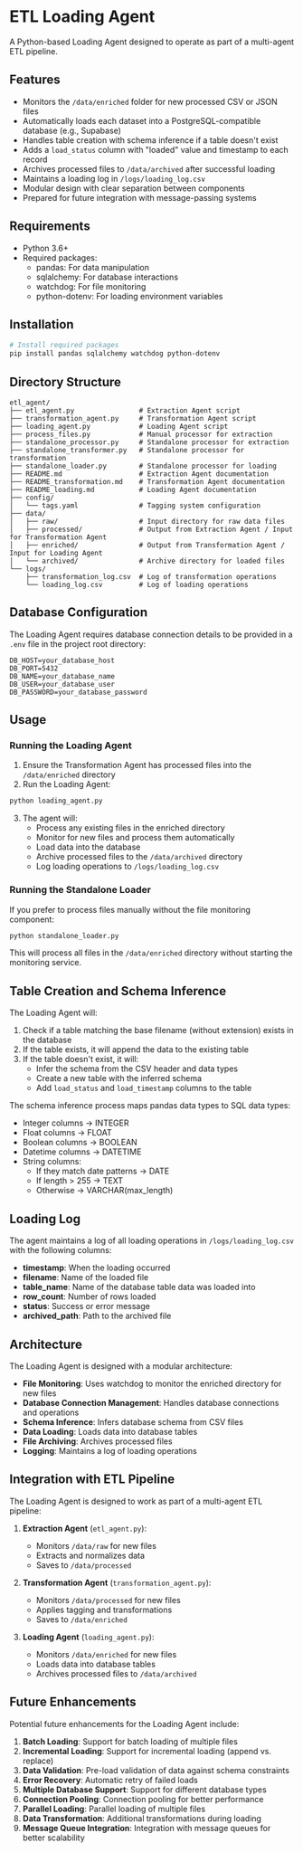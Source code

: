 # ETL Loading Agent

A Python-based Loading Agent designed to operate as part of a multi-agent ETL pipeline.

## Features

- Monitors the `/data/enriched` folder for new processed CSV or JSON files
- Automatically loads each dataset into a PostgreSQL-compatible database (e.g., Supabase)
- Handles table creation with schema inference if a table doesn't exist
- Adds a `load_status` column with "loaded" value and timestamp to each record
- Archives processed files to `/data/archived` after successful loading
- Maintains a loading log in `/logs/loading_log.csv`
- Modular design with clear separation between components
- Prepared for future integration with message-passing systems

## Requirements

- Python 3.6+
- Required packages:
  - pandas: For data manipulation
  - sqlalchemy: For database interactions
  - watchdog: For file monitoring
  - python-dotenv: For loading environment variables

## Installation

```bash
# Install required packages
pip install pandas sqlalchemy watchdog python-dotenv
```

## Directory Structure

```
etl_agent/
├── etl_agent.py                # Extraction Agent script
├── transformation_agent.py     # Transformation Agent script
├── loading_agent.py            # Loading Agent script
├── process_files.py            # Manual processor for extraction
├── standalone_processor.py     # Standalone processor for extraction
├── standalone_transformer.py   # Standalone processor for transformation
├── standalone_loader.py        # Standalone processor for loading
├── README.md                   # Extraction Agent documentation
├── README_transformation.md    # Transformation Agent documentation
├── README_loading.md           # Loading Agent documentation
├── config/
│   └── tags.yaml               # Tagging system configuration
├── data/
│   ├── raw/                    # Input directory for raw data files
│   ├── processed/              # Output from Extraction Agent / Input for Transformation Agent
│   ├── enriched/               # Output from Transformation Agent / Input for Loading Agent
│   └── archived/               # Archive directory for loaded files
└── logs/
    ├── transformation_log.csv  # Log of transformation operations
    └── loading_log.csv         # Log of loading operations
```

## Database Configuration

The Loading Agent requires database connection details to be provided in a `.env` file in the project root directory:

```
DB_HOST=your_database_host
DB_PORT=5432
DB_NAME=your_database_name
DB_USER=your_database_user
DB_PASSWORD=your_database_password
```

## Usage

### Running the Loading Agent

1. Ensure the Transformation Agent has processed files into the `/data/enriched` directory
2. Run the Loading Agent:

```bash
python loading_agent.py
```

3. The agent will:
   - Process any existing files in the enriched directory
   - Monitor for new files and process them automatically
   - Load data into the database
   - Archive processed files to the `/data/archived` directory
   - Log loading operations to `/logs/loading_log.csv`

### Running the Standalone Loader

If you prefer to process files manually without the file monitoring component:

```bash
python standalone_loader.py
```

This will process all files in the `/data/enriched` directory without starting the monitoring service.

## Table Creation and Schema Inference

The Loading Agent will:

1. Check if a table matching the base filename (without extension) exists in the database
2. If the table exists, it will append the data to the existing table
3. If the table doesn't exist, it will:
   - Infer the schema from the CSV header and data types
   - Create a new table with the inferred schema
   - Add `load_status` and `load_timestamp` columns to the table

The schema inference process maps pandas data types to SQL data types:
- Integer columns → INTEGER
- Float columns → FLOAT
- Boolean columns → BOOLEAN
- Datetime columns → DATETIME
- String columns:
  - If they match date patterns → DATE
  - If length > 255 → TEXT
  - Otherwise → VARCHAR(max_length)

## Loading Log

The agent maintains a log of all loading operations in `/logs/loading_log.csv` with the following columns:

- **timestamp**: When the loading occurred
- **filename**: Name of the loaded file
- **table_name**: Name of the database table data was loaded into
- **row_count**: Number of rows loaded
- **status**: Success or error message
- **archived_path**: Path to the archived file

## Architecture

The Loading Agent is designed with a modular architecture:

- **File Monitoring**: Uses watchdog to monitor the enriched directory for new files
- **Database Connection Management**: Handles database connections and operations
- **Schema Inference**: Infers database schema from CSV files
- **Data Loading**: Loads data into database tables
- **File Archiving**: Archives processed files
- **Logging**: Maintains a log of loading operations

## Integration with ETL Pipeline

The Loading Agent is designed to work as part of a multi-agent ETL pipeline:

1. **Extraction Agent** (`etl_agent.py`):
   - Monitors `/data/raw` for new files
   - Extracts and normalizes data
   - Saves to `/data/processed`

2. **Transformation Agent** (`transformation_agent.py`):
   - Monitors `/data/processed` for new files
   - Applies tagging and transformations
   - Saves to `/data/enriched`

3. **Loading Agent** (`loading_agent.py`):
   - Monitors `/data/enriched` for new files
   - Loads data into database tables
   - Archives processed files to `/data/archived`

## Future Enhancements

Potential future enhancements for the Loading Agent include:

1. **Batch Loading**: Support for batch loading of multiple files
2. **Incremental Loading**: Support for incremental loading (append vs. replace)
3. **Data Validation**: Pre-load validation of data against schema constraints
4. **Error Recovery**: Automatic retry of failed loads
5. **Multiple Database Support**: Support for different database types
6. **Connection Pooling**: Connection pooling for better performance
7. **Parallel Loading**: Parallel loading of multiple files
8. **Data Transformation**: Additional transformations during loading
9. **Message Queue Integration**: Integration with message queues for better scalability
